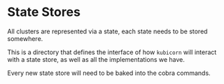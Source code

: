 # State Stores

All clusters are represented via a state, each state needs to be stored somewhere.

This is a directory that defines the interface of how `kubicorn` will interact with a state store, as well as all the implementations we have.

Every new state store will need to be baked into the cobra commands.
